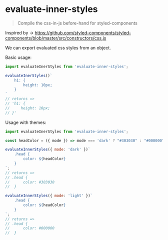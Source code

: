 # evaluate-inner-styles

> Compile the css-in-js before-hand for styled-components

Inspired by -> https://github.com/styled-components/styled-components/blob/master/src/constructors/css.js

We can export evaluated css styles from an object.

Basic usage:

```js
import evaluateInerStyles from 'evaluate-inner-styles';

evaluateInerStyles()`
    h1: {
        height: 10px;
    }
`
// returns =>
// 'h1: {
//     height: 10px;
// }'
```

Usage with themes:

```js
import evaluateInerStyles from 'evaluate-inner-styles';

const headColor = ({ mode }) => mode === 'dark' ? "#303030" : "#000000";

evaluateInnerStyles({ mode: 'dark' })`
    .head { 
        color: ${headColor} 
    }
`;
// returns => 
// .head {
//      color: #303030
//  }

evaluateInnerStyles({ mode: 'light' })`
    .head {
        color: ${headColor}
    }
`;
// returns => 
// .head {
//      color: #000000
//  }
```
